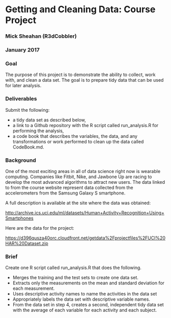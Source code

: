 # Getting and Cleaning Data: Course Project

### Mick Sheahan (R3dCobbler)
### January 2017

### Goal
The purpose of this project is to demonstrate the ability to collect, work with, and clean a data set. 
The goal is to prepare tidy data that can be used for later analysis. 

### Deliverables 
Submit the following:
 - a tidy data set as described below, 
 - a link to a Github repository with the R script called run_analysis.R for performing the analysis, 
 - a code book that describes the variables, the data, and any transformations or work  performed to clean up the data called CodeBook.md.

### Background
One of the most exciting areas in all of data science right now is wearable computing. Companies like Fitbit, Nike, and Jawbone Up are racing to develop the most advanced algorithms to attract new users. The data linked to from the course website represent data collected from the accelerometers from the Samsung Galaxy S smartphone. 

A full description is available at the site where the data was obtained:

http://archive.ics.uci.edu/ml/datasets/Human+Activity+Recognition+Using+Smartphones

Here are the data for the project:

https://d396qusza40orc.cloudfront.net/getdata%2Fprojectfiles%2FUCI%20HAR%20Dataset.zip

### Brief

Create one R script called run_analysis.R that does the following.

 - Merges the training and the test sets to create one data set.
 - Extracts only the measurements on the mean and standard deviation for each measurement.
 - Uses descriptive activity names to name the activities in the data set
 - Appropriately labels the data set with descriptive variable names.
 - From the data set in step 4, creates a second, independent tidy data set with the average of each variable for each activity and each subject.
